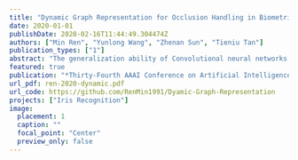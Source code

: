 ```yaml
---
title: "Dynamic Graph Representation for Occlusion Handling in Biometrics"
date: 2020-01-01
publishDate: 2020-02-16T11:44:49.304474Z
authors: ["Min Ren", "Yunlong Wang", "Zhenan Sun", "Tieniu Tan"]
publication_types: ["1"]
abstract: "The generalization ability of Convolutional neural networks (CNNs) for biometrics drops greatly due to the adverse effects of various occlusions. To this end, we propose a novel unified framework integrated the merits of both CNNs and graphical models to learn dynamic graph representations for occlusion problems in biometrics, called Dynamic Graph Representation (DGR). Convolutional features onto certain regions are re-crafted by a graph generator to establish the connections among the spatial parts of biometrics and build Feature Graphs based on these node representations. Each node of Feature Graphs corresponds to a specific part of the input image and the edges express the spatial relationships between parts. By analyzing the similarities between the nodes, the framework is able to adaptively remove the nodes representing the occluded parts. During dynamic graph matching, we propose a novel strategy to measure the distances of both nodes and adjacent matrixes. In this way, the proposed method is more convincing than CNNs-based methods because the dynamic graph method implies a more illustrative and reasonable inference of the biometrics decision. Experiments conducted on iris and face demonstrate the superiority of the proposed framework, which boosts the accuracy of occluded biometrics recognition by a large margin comparing with baseline methods."
featured: true
publication: "*Thirty-Fourth AAAI Conference on Artificial Intelligence (AAAI2020)*"
url_pdf: ren-2020-dynamic.pdf
url_code: https://github.com/RenMin1991/Dyamic-Graph-Representation
projects: ["Iris Recognition"]
image:
  placement: 1
  caption: ""
  focal_point: "Center"
  preview_only: false
---
```


